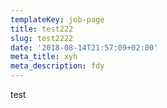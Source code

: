 ```yaml
---
templateKey: job-page
title: test222
slug: test2222
date: '2018-08-14T21:57:09+02:00'
meta_title: xyh
meta_description: fdy
---
```

test
